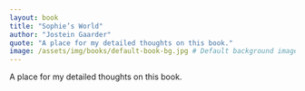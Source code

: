 ```yaml
---
layout: book
title: "Sophie’s World"
author: "Jostein Gaarder"
quote: "A place for my detailed thoughts on this book."
image: /assets/img/books/default-book-bg.jpg # Default background image
---
```


A place for my detailed thoughts on this book.
